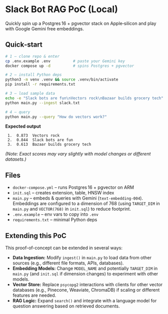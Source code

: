 # Slack Bot RAG PoC (Local)

Quickly spin up a Postgres 16 + pgvector stack on Apple‑silicon and play with Google Gemini free embeddings.

## Quick‑start

```bash
# 1 — clone repo & enter
cp .env.example .env          # paste your Gemini key
docker compose up -d          # spins Postgres + pgvector

# 2 — install Python deps
python3 -m venv .venv && source .venv/bin/activate
pip install -r requirements.txt

# 3 — load sample data
echo -e "Slack bots are fun\nVectors rock\nBazaar builds grocery tech" > slack.txt
python main.py --ingest slack.txt

# 4 — query
python main.py --query "How do vectors work?"
```

**Expected output**

```
 1.  0.873  Vectors rock
 2.  0.844  Slack bots are fun
 3.  0.613  Bazaar builds grocery tech
```
*(Note: Exact scores may vary slightly with model changes or different datasets.)*

## Files

* `docker-compose.yml` – runs Postgres 16 + pgvector on ARM  
* `init.sql` – creates extension, table, HNSW index  
* `main.py` – embeds & queries with Gemini (`text-embedding-004`). Embeddings are configured to a dimension of 768 (using `TARGET_DIM` in `main.py` and `VECTOR(768)` in `init.sql`) to reduce footprint.
* `.env.example` – env vars to copy into `.env`  
* `requirements.txt` – minimal Python deps

## Extending this PoC

This proof-of-concept can be extended in several ways:

*   **Data Ingestion:** Modify `ingest()` in `main.py` to load data from other sources (e.g., different file formats, APIs, databases).
*   **Embedding Models:** Change `MODEL_NAME` and potentially `TARGET_DIM` in `main.py` (and `init.sql` if dimension changes) to experiment with other models.
*   **Vector Store:** Replace `psycopg2` interactions with clients for other vector databases (e.g., Pinecone, Weaviate, ChromaDB) if scaling or different features are needed.
*   **RAG Logic:** Expand `search()` and integrate with a language model for question answering based on retrieved documents.
